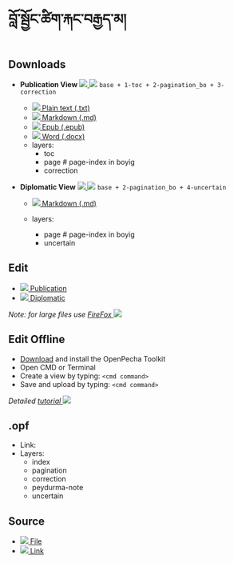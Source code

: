 # བློ་སྦྱོང་ཚིག་རྐང་བརྒྱད་མ།
  
## Downloads

- **Publication View** [![](https://img.icons8.com/color/18/000000/edit.png) ![](https://img.icons8.com/color/18/000000/layers.png)](http://prose.io/#OpenPecha/P000782/) `base + 1-toc + 2-pagination_bo + 3-correction`
    - [![](https://img.icons8.com/color/24/000000/txt.png) Plain text (.txt)](https://github.com/OpenPecha/P000780/releases/download/v02/blo_sbyong_tshig_rkang_brgyad_ma-v001.txt)
    - [![](https://img.icons8.com/color/24/000000/markdown.png) Markdown (.md)](link)
    - [![](https://img.icons8.com/color/24/000000/epub.png) Epub (.epub)](link)
    - [![](https://img.icons8.com/color/24/000000/microsoft-word-2019.png) Word (.docx)](link)
    - layers:
        - toc
        - page # page-index in boyig
        - correction

- **Diplomatic View** [![](https://img.icons8.com/color/18/000000/edit.png) ![](https://img.icons8.com/color/18/000000/layers.png)](http://prose.io/#OpenPecha/P000782/tree/diplomatic) `base + 2-pagination_bo + 4-uncertain`
    - [![](https://img.icons8.com/color/24/000000/markdown.png) Markdown (.md)](link)

    - layers:
        - page # page-index in boyig
        - uncertain

## Edit

- [![](https://img.icons8.com/color/24/000000/edit.png) Publication](http://prose.io/#OpenPecha/P000780/)
- [![](https://img.icons8.com/color/24/000000/edit.png) Diplomatic](http://prose.io/#OpenPecha/P000780/tree/diplomatic)


_Note: for large files use [FireFox ![](https://img.icons8.com/color/16/000000/firefox.png)](https://www.mozilla.org/)_

## Edit Offline

- [Download](link) and install the OpenPecha Toolkit
- Open CMD or Terminal
- Create a view by typing: `<cmd command>`
- Save and upload by typing: `<cmd command>`

_Detailed [tutorial ![](https://img.icons8.com/color/16/000000/classroom.png)](link)_


## .opf
- Link: 
- Layers:
  - index
  - pagination
  - correction
  - peydurma-note
  - uncertain

## Source 
- [![](https://img.icons8.com/color/24/000000/download.png) File](https://github.com/OpenPecha/P000780/releases/download/v01/blo_sbyong_tshig_rkang_brgyad_ma.html) 
- [![](https://img.icons8.com/color/24/000000/link.png) Link](https://bo.wikipedia.org/wiki/%E0%BD%96%E0%BE%B3%E0%BD%BC%E0%BC%8B%E0%BD%A6%E0%BE%A6%E0%BE%B1%E0%BD%BC%E0%BD%84%E0%BC%8B%E0%BD%9A%E0%BD%B2%E0%BD%82%E0%BC%8B%E0%BD%A2%E0%BE%90%E0%BD%84%E0%BC%8B%E0%BD%96%E0%BD%A2%E0%BE%92%E0%BE%B1%E0%BD%91%E0%BC%8B%E0%BD%98%E0%BC%8B)
